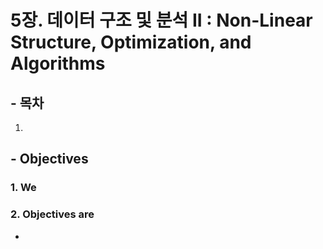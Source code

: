 # 5장. 데이터 구조 및 분석 II : Non-Linear Structure, Optimization, and Algorithms

## - 목차
1. 


## - Objectives
### 1. We 
### 2. Objectives are
* 